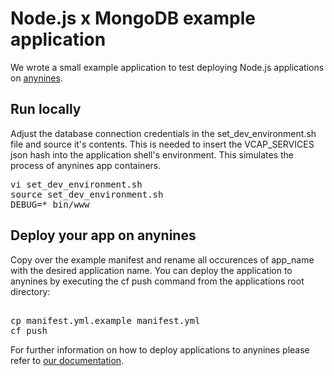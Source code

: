 # Node.js x MongoDB example application

We wrote a small example application to test deploying Node.js applications on [anynines](http://www.anynines.com/).

## Run locally

Adjust the database connection credentials in the set_dev_environment.sh file and source it's contents. This is needed to insert the VCAP_SERVICES json hash into the application shell's environment. This simulates the process of anynines app containers.

<pre>
vi set_dev_environment.sh
source set_dev_environment.sh
DEBUG=* bin/www
</pre>

## Deploy your app on anynines

Copy over the example manifest and rename all occurences of app_name with the desired application name. You can deploy the application to anynines by executing the cf push command from the applications root directory: 
<pre>    
cp manifest.yml.example manifest.yml
cf push 
</pre>

For further information on how to deploy applications to anynines please refer to [our documentation](https://support.anynines.com/entries/24083808-How-to-deploy-your-apps-on-anynines).

